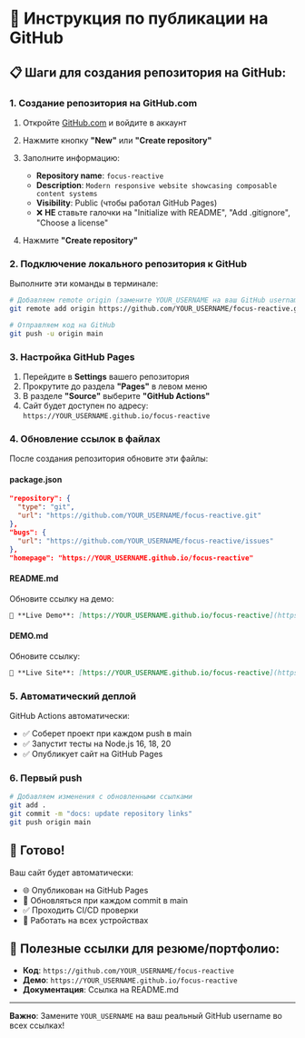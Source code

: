 # 🚀 Инструкция по публикации на GitHub

## 📋 Шаги для создания репозитория на GitHub:

### 1. Создание репозитория на GitHub.com

1. Откройте [GitHub.com](https://github.com) и войдите в аккаунт
2. Нажмите кнопку **"New"** или **"Create repository"**
3. Заполните информацию:
   - **Repository name**: `focus-reactive`
   - **Description**: `Modern responsive website showcasing composable content systems`
   - **Visibility**: Public (чтобы работал GitHub Pages)
   - ❌ **НЕ** ставьте галочки на "Initialize with README", "Add .gitignore", "Choose a license"

4. Нажмите **"Create repository"**

### 2. Подключение локального репозитория к GitHub

Выполните эти команды в терминале:

```bash
# Добавляем remote origin (замените YOUR_USERNAME на ваш GitHub username)
git remote add origin https://github.com/YOUR_USERNAME/focus-reactive.git

# Отправляем код на GitHub
git push -u origin main
```

### 3. Настройка GitHub Pages

1. Перейдите в **Settings** вашего репозитория
2. Прокрутите до раздела **"Pages"** в левом меню
3. В разделе **"Source"** выберите **"GitHub Actions"**
4. Сайт будет доступен по адресу: `https://YOUR_USERNAME.github.io/focus-reactive`

### 4. Обновление ссылок в файлах

После создания репозитория обновите эти файлы:

#### package.json
```json
"repository": {
  "type": "git", 
  "url": "https://github.com/YOUR_USERNAME/focus-reactive.git"
},
"bugs": {
  "url": "https://github.com/YOUR_USERNAME/focus-reactive/issues"
},
"homepage": "https://YOUR_USERNAME.github.io/focus-reactive"
```

#### README.md
Обновите ссылку на демо:
```markdown
🚀 **Live Demo**: [https://YOUR_USERNAME.github.io/focus-reactive](https://YOUR_USERNAME.github.io/focus-reactive)
```

#### DEMO.md  
Обновите ссылку:
```markdown
🚀 **Live Site**: [https://YOUR_USERNAME.github.io/focus-reactive](https://YOUR_USERNAME.github.io/focus-reactive)
```

### 5. Автоматический деплой

GitHub Actions автоматически:
- ✅ Соберет проект при каждом push в main
- ✅ Запустит тесты на Node.js 16, 18, 20
- ✅ Опубликует сайт на GitHub Pages

### 6. Первый push

```bash
# Добавляем изменения с обновленными ссылками
git add .
git commit -m "docs: update repository links"
git push origin main
```

## 🎯 Готово!

Ваш сайт будет автоматически:
- 🌐 Опубликован на GitHub Pages
- 🔄 Обновляться при каждом commit в main
- ✅ Проходить CI/CD проверки
- 📱 Работать на всех устройствах

## 🔗 Полезные ссылки для резюме/портфолио:

- **Код**: `https://github.com/YOUR_USERNAME/focus-reactive`
- **Демо**: `https://YOUR_USERNAME.github.io/focus-reactive`
- **Документация**: Ссылка на README.md

---

**Важно**: Замените `YOUR_USERNAME` на ваш реальный GitHub username во всех ссылках!
